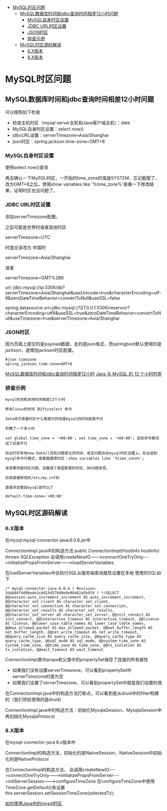 - [MySQL时区问题](#MySQL时区问题)
  - [MySQL数据库时间和jdbc查询时间相差12小时问题](#MySQL数据库时间和jdbc查询时间相差12小时问题)
    - [MySQL自身时区设置](#MySQL自身时区设置)
    - [JDBC URL时区设置](#JDBC-URL时区设置)
    - [JSON时区](#JSON时区)
    - [排查示例](#排查示例)
  - [MySQL时区源码解读](#MySQL时区源码解读)
    - [6.X版本](#6.X版本)
    - [8.X版本](#8.X版本)





# MySQL时区问题



## MySQL数据库时间和jdbc查询时间相差12小时问题

可以按照如下检查
- 检查主机时区（mysql server主机和Java客户端主机）：date
- MySQL自身时区设置：select now()
- jdbcURL设置：serverTimezone=Asia/Shanghai
- json时区：spring.jackson.time-zone=GMT+8


### MySQL自身时区设置

使用select now()查询

再去确认一下MySQL时区，一开始的time_zone的值是SYSTEM，忘记截图了，改为GMT+8之后，使用show variables like '%time_zone%'查看一下修改结果，证明时区也没问题了。


### JDBC URL时区设置

添加serverTimezone配置，

之前可能是世界时或者其他时区

serverTimezone=UTC

时差应该改为 中国时

serverTimezone=Asia/Shanghai

或者

serverTimezone=GMT%2B8


url: jdbc:mysql://ip:3306/db?serverTimezone=Asia/Shanghai&useUnicode=true&characterEncoding=utf-8&zeroDateTimeBehavior=convertToNull&useSSL=false

spring.datasource.url=jdbc:mysql://127.0.0.1:3306/reservoir?characterEncoding=utf8&useSSL=true&zeroDateTimeBehavior=convertToNull&useTimezone=true&serverTimezone=Asia/Shanghai



### JSON时区

因为页面上提交的是payload数据，走的是json格式，而springboot默认使用的是jackson，遂增加jackson时区配置。

```
#json timezone
spring.jackson.time-zone=GMT+8
```



[MySQL数据库时间和jdbc查询时间相差12小时](https://www.jiweichengzhu.com/article/04cc05b3fef8412e9c63ca82b4638a5e)
[Java 与 MySQL 的 13 个小时时差](https://blog.csdn.net/wo18237095579/article/details/90288735)



### 排查示例

```
mysql时间和本地时间相差13个小时

修改linux的时间 执行tzselect 命令

date命令查看时区什么都是对的但是mysql的时间就是不对

折腾了一个多小时

set global time_zone = '+08:00'; set time_zone = '+08:00'; 这些命令都测试了还是不行

后台打印本地new Date()没有问题是北京时间，肯定问题出在mysql时区设置上。后台进到mysql命令行模式，查看数据库时区：show variables like '%time_zone%';

发现果然是时区问题，设置成了美国那里的时区，OK问题发现。

后来直接修改的/etc/my.cnf的

直接添加重启mysql就可以了

default-time-zone='+08:00'
```






## MySQL时区源码解读

### 6.X版本

在mysql:mysql-connector-java:6.0.6.jar中

ConnectionImpl.java中的构造方法
public ConnectionImpl(HostInfo hostInfo) throws SQLException
会调用createNewIO--->connectOneTryOnly--->initializePropsFromServer--->loadServerVariables

在loadServerVariables中会执行SQL从服务端查询属性设置在本地
使用的SQL如下
```
/* mysql-connector-java-6.0.6 ( Revision: 3dab84f4d9bede3cdd14d57b99e9e98a02a5b97d ) */SELECT  @@session.auto_increment_increment AS auto_increment_increment, @@character_set_client AS character_set_client, @@character_set_connection AS character_set_connection, @@character_set_results AS character_set_results, @@character_set_server AS character_set_server, @@init_connect AS init_connect, @@interactive_timeout AS interactive_timeout, @@license AS license, @@lower_case_table_names AS lower_case_table_names, @@max_allowed_packet AS max_allowed_packet, @@net_buffer_length AS net_buffer_length, @@net_write_timeout AS net_write_timeout, @@query_cache_size AS query_cache_size, @@query_cache_type AS query_cache_type, @@sql_mode AS sql_mode, @@system_time_zone AS system_time_zone, @@time_zone AS time_zone, @@tx_isolation AS tx_isolation, @@wait_timeout AS wait_timeout
```


ConnectionImpl类中props和父类中的propertySet保存了连接的所有属性

- 如果我们没有设置serverTimezone，可以看到propertySet中serverTimezone的值为空
- 如果我们设置了serverTimezone，可以看到propertySet中就是我们设置的值

在ConnectionImpl.java中的构造方法打断点，可以看到是从druid中的filter构建的（我们项目使用的是druid）

ConnectionImpl.java中的构造方法：初始化MysqlaSession，MysqlaSession中再初始化MysqlaProtocol


### 8.X版本

在mysql-connector-java 8.x版本中

ConnectionImpl的构造方法，初始化的是NativeSession，NativeSession中初始化的是NativeProtocol

在ConnectionImpl的构造方法，
会调用createNewIO--->connectOneTryOnly--->initializePropsFromServer--->initServerSession--->configureTimeZone
在configureTimeZone中使用TimeZone.getDefault()来设置this.serverSession.setSessionTimeZone(selectedTz);


[如何使用Java中的mysql时区](https://www.code456.com/article/218987.html)

















